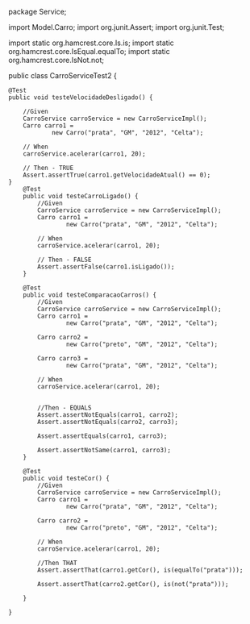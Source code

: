 package Service;

import Model.Carro;
import org.junit.Assert;
import org.junit.Test;

import static org.hamcrest.core.Is.is;
import static org.hamcrest.core.IsEqual.equalTo;
import static org.hamcrest.core.IsNot.not;


public class CarroServiceTest2 {

    @Test
    public void testeVelocidadeDesligado() {

        //Given
        CarroService carroService = new CarroServiceImpl();
        Carro carro1 =
                new Carro("prata", "GM", "2012", "Celta");

        // When
        carroService.acelerar(carro1, 20);

        // Then - TRUE
        Assert.assertTrue(carro1.getVelocidadeAtual() == 0);
    }
        @Test
        public void testeCarroLigado() {
            //Given
            CarroService carroService = new CarroServiceImpl();
            Carro carro1 =
                    new Carro("prata", "GM", "2012", "Celta");

            // When
            carroService.acelerar(carro1, 20);

            // Then - FALSE
            Assert.assertFalse(carro1.isLigado());
        }

        @Test
        public void testeComparacaoCarros() {
            //Given
            CarroService carroService = new CarroServiceImpl();
            Carro carro1 =
                    new Carro("prata", "GM", "2012", "Celta");

            Carro carro2 =
                    new Carro("preto", "GM", "2012", "Celta");

            Carro carro3 =
                    new Carro("prata", "GM", "2012", "Celta");

            // When
            carroService.acelerar(carro1, 20);


            //Then - EQUALS
            Assert.assertNotEquals(carro1, carro2);
            Assert.assertNotEquals(carro2, carro3);

            Assert.assertEquals(carro1, carro3);

            Assert.assertNotSame(carro1, carro3);
        }

        @Test
        public void testeCor() {
            //Given
            CarroService carroService = new CarroServiceImpl();
            Carro carro1 =
                    new Carro("prata", "GM", "2012", "Celta");

            Carro carro2 =
                    new Carro("preto", "GM", "2012", "Celta");

            // When
            carroService.acelerar(carro1, 20);

            //Then THAT
            Assert.assertThat(carro1.getCor(), is(equalTo("prata")));

            Assert.assertThat(carro2.getCor(), is(not("prata")));

        }

    }
